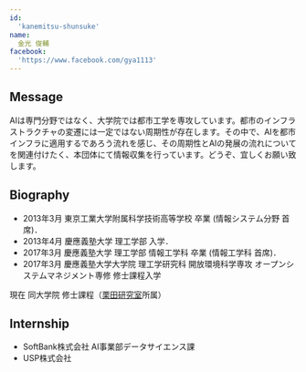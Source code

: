 ```yaml
---
id:
  'kanemitsu-shunsuke'
name:
  金光 俊輔
facebook:
  'https://www.facebook.com/gya1113'
---
```


## Message
AIは専門分野ではなく、大学院では都市工学を専攻しています。都市のインフラストラクチャの変遷には一定ではない周期性が存在します。その中で、AIを都市インフラに適用するであろう流れを感じ、その周期性とAIの発展の流れについてを関連付けたく、本団体にて情報収集を行っています。どうぞ、宜しくお願い致します。				

## Biography
- 2013年3月 東京工業大学附属科学技術高等学校 卒業 (情報システム分野 首席)．
- 2013年4月 慶應義塾大学 理工学部 入学．
- 2017年3月 慶應義塾大学 理工学部 情報工学科 卒業 (情報工学科 首席)．
- 2017年3月 慶應義塾大学大学院 理工学研究科 開放環境科学専攻 オープンシステムマネジメント専修	 修士課程入学

現在 同大学院 修士課程（[栗田研究室](http://www.ae.keio.ac.jp/lab/soc/kurita/)所属）

## Internship
- SoftBank株式会社 AI事業部データサイエンス課 
- USP株式会社
